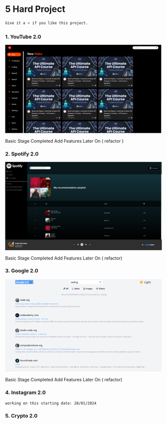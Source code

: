 # 5 Hard Project
    Give it a ⭐ if you like this project.

### 1. YouTube 2.0
<p align="left"> <a href="" target="_blank" rel="noreferrer"> <img src="./assets/youtube_banner.png" alt="banner" /> </a> </p>
Basic Stage Completed Add Features Later On ( refactor )

### 2. Spotify 2.0
<p align="left"> <a href="https://5-react-hard-project-pearl.vercel.app/" target="_blank" rel="noreferrer"> <img src="./assets/spotify_banner.png" alt="banner" /> </a> </p>
Basic Stage Completed Add Features Later On ( refactor)

### 3. Google 2.0
<p align="left"> <a href="https://5-react-hard-project-s33n.vercel.app/" target="_blank" rel="noreferrer"> <img src="./assets/google_banner.png" alt="banner" /> </a> </p>

Basic Stage Completed Add Features Later On ( refactor)

### 4. Instagram 2.0

    working on this starting date: 28/01/2024

### 5. Crypto 2.0